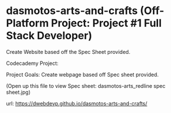# dasmotos-arts-and-crafts (Off-Platform Project: Project #1 Full Stack Developer)
Create Website based off the Spec Sheet provided.

Codecademy Project:

Project Goals: 
Create webpage based off Spec sheet provided.

(Open up this file to view Spec sheet: dasmotos-arts_redline spec sheet.jpg)

url: https://dwebdevp.github.io/dasmotos-arts-and-crafts/
